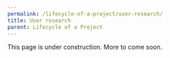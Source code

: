 ```yaml
---
permalink: /lifecycle-of-a-project/user-research/
title: User research
parent: Lifecycle of a Project
---
```

This page is under construction. More to come soon.



